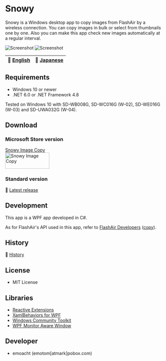 ﻿# Snowy

Snowy is a Windows desktop app to copy images from FlashAir by a wireless connection. You can copy images in bulk or select from thumbnails one by one. Also you can make this app check new images automatically at a regular interval.

![Screenshot](Images/Snowy20_en_01.png)
![Screenshot](Images/Snowy20_en_02.png)

:book: [English](https://emoacht.github.io/SnowyImageCopy/readme_en.html) | :book: [Japanese](https://emoacht.github.io/SnowyImageCopy/readme_jp.html)
-|-

## Requirements

 - Windows 10 or newer
 - .NET 6.0 or .NET Framework 4.8

Tested on Windows 10 with SD-WB008G, SD-WC016G (W-02), SD-WE016G (W-03) and SD-UWA032G (W-04).

## Download

### Microsoft Store version

[Snowy Image Copy](https://www.microsoft.com/store/apps/9MTLPNGRW85L)<br>
<a href='//www.microsoft.com/store/apps/9mtlpngrw85l?cid=storebadge&ocid=badge'><img src='https://developer.microsoft.com/store/badges/images/English_get-it-from-MS.png' alt='Snowy Image Copy' width='142px' height='52px'/></a>

### Standard version

:floppy_disk: <a href="https://github.com/emoacht/SnowyImageCopy/releases/latest">Latest release</a>

## Development

This app is a WPF app developed in C#.

As for FlashAir's API used in this app, refer to [FlashAir Developers](https://www.flashair-developers.com/)
 ([copy](https://flashair-developers.github.io/website/)).

## History

:scroll: [History](HISTORY.md)

## License

 - MIT License

## Libraries

 - [Reactive Extensions](https://github.com/dotnet/reactive)
 - [XamlBehaviors for WPF](https://github.com/microsoft/XamlBehaviorsWpf)
 - [Windows Community Toolkit](https://github.com/CommunityToolkit/WindowsCommunityToolkit)
 - [WPF Monitor Aware Window](https://github.com/emoacht/WpfMonitorAware)

## Developer

 - emoacht (emotom[atmark]pobox.com)

